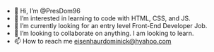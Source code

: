- 👋 Hi, I’m @PresDom96
- 👀 I’m interested in learning to code with HTML, CSS, and JS.
- 🌱 I’m currently looking for an entry level Front-End Developer Job.
- 💞️ I’m looking to collaborate on anything. I am looking to learn.
- 📫 How to reach me eisenhaurdominick@hyahoo.com

<!---
PresDom96/PresDom96 is a ✨ special ✨ repository because its `README.md` (this file) appears on your GitHub profile.
You can click the Preview link to take a look at your changes.
--->

